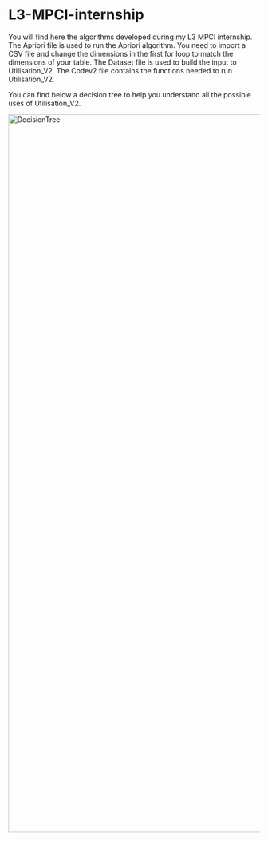 # L3-MPCI-internship
You will find here the algorithms developed during my L3 MPCI internship.
The Apriori file is used to run the Apriori algorithm. You need to import a CSV file and change the dimensions in the first for loop to match the dimensions of your table. 
The Dataset file is used to build the input to Utilisation_V2.
The Codev2 file contains the functions needed to run Utilisation_V2.

You can find below a decision tree to help you understand all the possible uses of Utilisation_V2.

<img width="1440" alt="DecisionTree" src="https://user-images.githubusercontent.com/80320493/148677516-c62154be-ac74-492d-b2d2-bd5e26e089a9.png">
